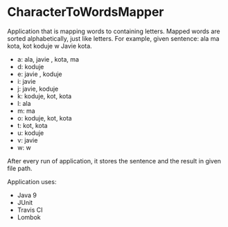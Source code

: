 # CharacterToWordsMapper

Application that is mapping words to containing letters. Mapped words are sorted alphabetically, just like letters. 
For example, given sentence: ala ma kota, kot koduje w Javie kota.
- a: ala, javie , kota, ma
- d: koduje
- e: javie , koduje
- i: javie
- j: javie, koduje
- k: koduje, kot, kota
- l: ala
- m: ma
- o: koduje, kot, kota
- t: kot, kota
- u: koduje
- v: javie
- w: w

After every run of application, it stores the sentence and the result in given file path. 

Application uses:
- Java 9
- JUnit
- Travis CI
- Lombok
